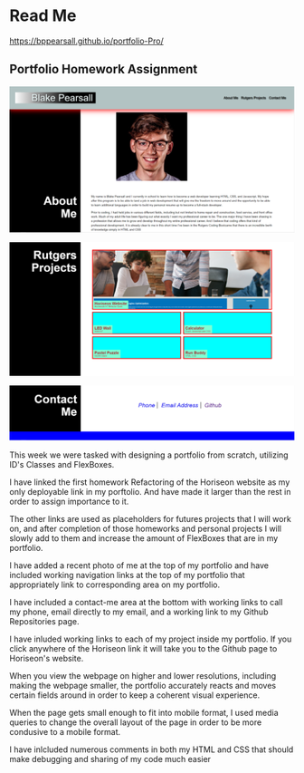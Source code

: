 # Read Me

https://bppearsall.github.io/portfolio-Pro/


## Portfolio Homework Assignment

![portfolio top image](./assets/images/portfolio-top.PNG)

![portfolio middle image](./assets/images/portfolio-middle.PNG)

![portfolio bottom image](./assets/images/portfolio-bottom.PNG)

This week we were tasked with designing a portfolio from scratch, utilizing ID's Classes and FlexBoxes.

I have linked the first homework Refactoring of the Horiseon website as my only deployable link in my porftolio. And have made it larger than the rest in order to assign importance to it.

The other links are used as placeholders for futures projects that I will work on, and after completion of those homeworks and personal projects I will slowly add to them and increase the amount of FlexBoxes that are in my portfolio.

I have added a recent photo of me at the top of my portfolio and have included working navigation links at the top of my portfolio that appropriately link to corresponding area on my portfolio.

I have included a contact-me area at the bottom with working links to call my phone, email directly to my email, and a working link to my Github Repositories page.

I have inluded working links to each of my project inside my portfolio. If you click anywhere of the Horiseon link it will take you to the Github page to Horiseon's website.

When you view the webpage on higher and lower resolutions, including making the webpage smaller, the portfolio accurately reacts and moves certain fields around in order to keep a coherent visual experience. 

When the page gets small enough to fit into mobile format, I used media queries to change the overall layout of the page in order to be more condusive to a mobile format. 

I have inlcluded numerous comments in both my HTML and CSS that should make debugging and sharing of my code much easier
